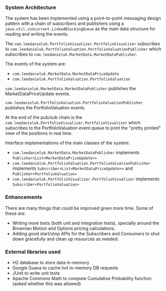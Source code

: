 ### System Architecture

The system has been implemented using a point-to-point messaging design pattern with a chain of subscribers and publishers using a `java.util.concurrent.LinkedBlockingQueue` as the main data structure for reading and writing the events.

The `com.leedanieluk.PortfolioVisualizer.PortfolioVisualizer` subscribes to `com.leedanieluk.PortfolioValuation.PortfolioValuationPublisher` which subscribes to `com.leedanieluk.MarketData.MarketDataPublisher`.

The events of the system are:
* `com.leedanieluk.MarketData.MarketDataPriceUpdate`
* `com.leedanieluk.PortfolioValuation.PortfolioValuation`

`com.leedanieluk.MarketData.MarketDataPublisher` publishes the MarketDataPriceUpdate events.

`com.leedanieluk.PortfolioValuation.PortfolioValuationPublisher` publishes the PortfolioValuation events.

At the end of the pub/sub chain is the `com.leedanieluk.PortfolioVisualizer.PortfolioVisualizer` which subscribes to the PortfolioValuation event queue to print the "pretty printed" view of the positions in real time.

Interface implementations of the main classes of the system:
* `com.leedanieluk.MarketData.MarketDataPublisher` implements `Publisher<List<MarketDataPriceUpdate>>`
* `com.leedanieluk.PortfolioValuation.PortfolioValuationPublisher` implements `Subscriber<List<MarketDataPriceUpdate>>` and `Publisher<PortfolioValuation>`
* `com.leedanieluk.PortfolioVisualizer.PortfolioVisualizer` implements `Subscriber<PortfolioValuation>`

### Enhancements
There are many things that could be improved given more time. Some of these are:
* Writing more tests (both unit and integration tests), specially around the Brownian Motion and Options pricing calculations.
* Adding good start/stop APIs for the Subscribers and Consumers to shut down gracefully and clean up resources as needed.

### External libraries used
* H2 database to store data in-memory
* Google Guava to cache hot in-memory DB requests
* JUnit to write unit tests
* Apache Commons Math to compute Cumulative Probability function (asked whether this was allowed)
